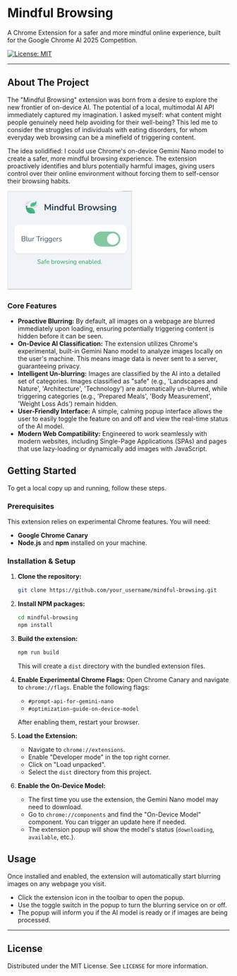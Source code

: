 # Mindful Browsing

A Chrome Extension for a safer and more mindful online experience, built for the Google Chrome AI 2025 Competition.

[![License: MIT](https://img.shields.io/badge/License-MIT-yellow.svg)](https://opensource.org/licenses/MIT)

---

## About The Project

The "Mindful Browsing" extension was born from a desire to explore the new frontier of on-device AI. The potential of a local, multimodal AI API immediately captured my imagination. I asked myself: what content might people genuinely need help avoiding for their well-being? This led me to consider the struggles of individuals with eating disorders, for whom everyday web browsing can be a minefield of triggering content.

The idea solidified: I could use Chrome's on-device Gemini Nano model to create a safer, more mindful browsing experience. The extension proactively identifies and blurs potentially harmful images, giving users control over their online environment without forcing them to self-censor their browsing habits.

![alt text](images/image.png)

### Core Features

*   **Proactive Blurring:** By default, all images on a webpage are blurred immediately upon loading, ensuring potentially triggering content is hidden before it can be seen.
*   **On-Device AI Classification:** The extension utilizes Chrome's experimental, built-in Gemini Nano model to analyze images locally on the user's machine. This means image data is never sent to a server, guaranteeing privacy.
*   **Intelligent Un-blurring:** Images are classified by the AI into a detailed set of categories. Images classified as "safe" (e.g., 'Landscapes and Nature', 'Architecture', 'Technology') are automatically un-blurred, while triggering categories (e.g., 'Prepared Meals', 'Body Measurement', 'Weight Loss Ads') remain hidden.
*   **User-Friendly Interface:** A simple, calming popup interface allows the user to easily toggle the feature on and off and view the real-time status of the AI model.
*   **Modern Web Compatibility:** Engineered to work seamlessly with modern websites, including Single-Page Applications (SPAs) and pages that use lazy-loading or dynamically add images with JavaScript.

## Getting Started

To get a local copy up and running, follow these steps.

### Prerequisites

This extension relies on experimental Chrome features. You will need:
*   **Google Chrome Canary**
*   **Node.js** and **npm** installed on your machine.

### Installation & Setup

1.  **Clone the repository:**
    ```sh
    git clone https://github.com/your_username/mindful-browsing.git
    ```

2.  **Install NPM packages:**
    ```sh
    cd mindful-browsing
    npm install
    ```

3.  **Build the extension:**
    ```sh
    npm run build
    ```
    This will create a `dist` directory with the bundled extension files.

4.  **Enable Experimental Chrome Flags:**
    Open Chrome Canary and navigate to `chrome://flags`. Enable the following flags:
    *   `#prompt-api-for-gemini-nano`
    *   `#optimization-guide-on-device-model`

    After enabling them, restart your browser.

5.  **Load the Extension:**
    *   Navigate to `chrome://extensions`.
    *   Enable "Developer mode" in the top right corner.
    *   Click on "Load unpacked".
    *   Select the `dist` directory from this project.

6.  **Enable the On-Device Model:**
    *   The first time you use the extension, the Gemini Nano model may need to download.
    *   Go to `chrome://components` and find the "On-Device Model" component. You can trigger an update here if needed.
    *   The extension popup will show the model's status (`downloading`, `available`, etc.).

## Usage

Once installed and enabled, the extension will automatically start blurring images on any webpage you visit.

*   Click the extension icon in the toolbar to open the popup.
*   Use the toggle switch in the popup to turn the blurring service on or off.
*   The popup will inform you if the AI model is ready or if images are being processed.

---

## License

Distributed under the MIT License. See `LICENSE` for more information.
